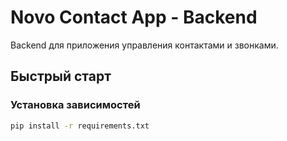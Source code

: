 # Novo Contact App - Backend

Backend для приложения управления контактами и звонками.

## Быстрый старт

### Установка зависимостей
```bash
pip install -r requirements.txt